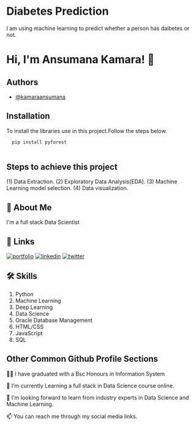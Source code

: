 
# Diabetes Prediction

I am using machine learning to predict whether a person has daibetes or not.


# Hi, I'm Ansumana Kamara! 👋


## Authors

- [@kamaraansumana](https://github.com/KamaraAnsumana/kamaraansumana)


## Installation

To install the libraries use in this project.Follow the steps below.

```bash
  pip install pyforest
  
```
    
## Steps to achieve this project


(1) Data Extraction.
(2) Exploratory Data Analysis(EDA).
(3) Machine Learning model selection.
(4) Data visualization.




## 🚀 About Me
I'm a full stack Data Scientist


## 🔗 Links
[![portfolio](https://img.shields.io/badge/my_portfolio-000?style=for-the-badge&logo=ko-fi&logoColor=white)](https://github.com/KamaraAnsumana/kamaraansumana)
[![linkedin](https://img.shields.io/badge/linkedin-0A66C2?style=for-the-badge&logo=linkedin&logoColor=white)](https://www.linkedin.com/in/ansumana-kamara-74440218a/)
[![twitter](https://img.shields.io/badge/twitter-1DA1F2?style=for-the-badge&logo=twitter&logoColor=white)](https://twitter.com/Ansuman08592491)


## 🛠 Skills
1. Python
2. Machine Learning
3. Deep Learning
4. Data Science
5. Oracle Database Management
6. HTML/CSS
7. JavaScript
8. SQL


## Other Common Github Profile Sections
👩‍💻 I have graduated with a Bsc Honours in Information System

🧠 I'm currently Learning a full stack in Data Science course online.

🤔 I'm looking forward to learn from industry experts in Data Science and Machine Learning.

📫 You can reach me through my social media links.

